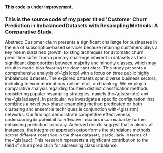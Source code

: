 #### This code is under improvement. 


### This is the source code of my paper titled 'Customer Churn Prediction in Imbalanced Datasets with Resampling Methods: A Comparative Study.

Abstract: Customer churn presents a significant challenge for businesses in the era of subscription-based services because retaining customers plays a key role in sustained growth. Existing techniques for automatic churn prediction suffer from a primary challenge inherent in datasets as their significant disproportion between majority and minority classes, which may result in model bias favoring the dominant class. This study presents a comprehensive analysis of~\gls{ccp} with a focus on three public highly imbalanced datasets. The explored datasets span diverse business sectors, including telecommunications, online retail, and banking. We employ a comparative analysis regarding fourteen distinct classification methods considering popular resampling strategies, namely the~\gls{smote} and the~\gls{adasyn}. In particular, we investigate a specific configuration that combines a novel two-phase resampling method predicated on both clustering and ensemble techniques in conjunction with~\gls{lstm} networks. Our findings demonstrate competitive effectiveness, underscoring its potential for effective imbalance correction by further enhancing prediction accuracy. Achieved results suggest that in almost all instances, the integrated approach outperforms the standalone methods across different scenarios in the three datasets, particularly in terms of the~\gls{auc}. This research represents a significant contribution to the field of churn prediction for addressing class imbalance.




